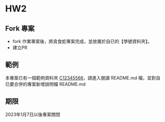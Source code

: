 # HW2
## Fork 專案
- fork 作業專案後，將貪食蛇專案完成，並放置於自已的【學號資料夾】。
- 建立PR

## 範例
本專案已有一個範例資料夾 [C12345566]("https://github.com/pychang-ai/112-1_web_hw2_js_game.github.io/tree/main/C12345566)，請進入閱讀 README.md 檔，並對自已要合併的專案新增說明檔 README.md

## 期限
2023年1月7日以後專案關閉
